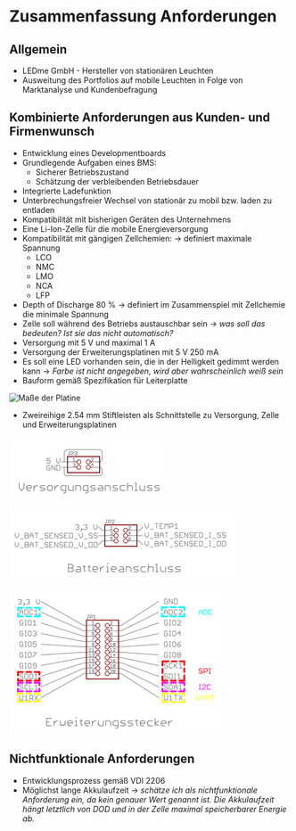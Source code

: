 # Zusammenfassung Anforderungen

## Allgemein
* LEDme GmbH - Hersteller von stationären Leuchten
* Ausweitung des Portfolios auf mobile Leuchten in Folge von Marktanalyse und Kundenbefragung

## Kombinierte Anforderungen aus Kunden- und Firmenwunsch
* Entwicklung eines Developmentboards
* Grundlegende Aufgaben eines BMS:
    * Sicherer Betriebszustand
    * Schätzung der verbleibenden Betriebsdauer
* Integrierte Ladefunktion
* Unterbrechungsfreier Wechsel von stationär zu mobil bzw. laden zu entladen
* Kompatibilität mit bisherigen Geräten des Unternehmens
* Eine Li-Ion-Zelle für die mobile Energieversorgung
* Kompatibilität mit gängigen Zellchemien: -> definiert maximale Spannung
    * LCO
    * NMC
    * LMO
    * NCA
    * LFP
* Depth of Discharge 80 % -> definiert im Zusammenspiel mit Zellchemie die minimale Spannung
* Zelle soll während des Betriebs austauschbar sein -> *was soll das bedeuten? Ist sie das nicht automatisch?*
* Versorgung mit 5 V und maximal 1 A
* Versorgung der Erweiterungsplatinen mit 5 V 250 mA
* Es soll eine LED vorhanden sein, die in der Helligkeit gedimmt werden kann -> *Farbe ist nicht angegeben, wird aber wahrscheinlich weiß sein*
* Bauform gemäß Spezifikation für Leiterplatte

![Maße der Platine](Maße_Platine.png)

* Zweireihige 2.54 mm Stiftleisten als Schnittstelle zu Versorgung, Zelle und Erweiterungsplatinen

![Belegung des Versorgungsanschlusses](Belegung_Versorgungsanschluss.png)

![Belegung des Batterieanschlusses](Belegung_Batterieanschluss.png)

![Belegung des Erweiterungssteckers](Belegung_Erweiterungsstecker.png)

## Nichtfunktionale Anforderungen
* Entwicklungsprozess gemäß VDI 2206
* Möglichst lange Akkulaufzeit -> *schätze ich als nichtfunktionale Anforderung ein, da kein genauer Wert genannt ist. Die Akkulaufzeit hängt letztlich von DOD und in der Zelle maximal speicherbarer Energie ab.*
